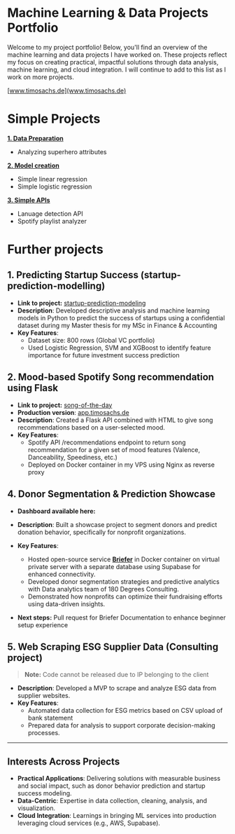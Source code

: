 
# Machine Learning & Data Projects Portfolio

Welcome to my project portfolio! Below, you'll find an overview of the machine learning and data projects I have worked on. These projects reflect my focus on creating practical, impactful solutions through data analysis, machine learning, and cloud integration. I will continue to add to this list as I work on more projects.

[www.timosachs.de](www.timosachs.de)



# Simple Projects

**[1. Data Preparation](/01_Data-Preparation/)**
- Analyzing superhero attributes

**[2. Model creation](/02_Simple-Models/)**
- Simple linear regression
- Simple logistic regression

**[3. Simple APIs](/03_Simple-APIs/)**
- Lanuage detection API
- Spotify playlist analyzer


# Further projects

## 1. Predicting Startup Success (startup-prediction-modelling)

- **Link to project:** [startup-prediction-modeling](https://github.com/sachstimo/startup-prediction-modeling.git)
- **Description**: Developed descriptive analysis and machine learning models in Python to predict the success of startups using a confidential dataset during my Master thesis for my MSc in Finance & Accounting
- **Key Features**:
  - Dataset size: 800 rows (Global VC portfolio)
  - Used Logistic Regression, SVM and XGBoost to identify feature importance for future investment success prediction


## 2. Mood-based Spotify Song recommendation using Flask 

- **Link to project:** [song-of-the-day](https://github.com/sachstimo/song-of-the-day.git)
- **Production version**: [app.timosachs.de](app.timosachs.de)
- **Description**: Created a Flask API combined with HTML to give song recommendations based on a user-selected mood.
- **Key Features**:
  - Spotify API /recommendations endpoint to return song recommendation for a given set of mood features (Valence, Danceability, Speediness, etc.)
  - Deployed on Docker container in my VPS using Nginx as reverse proxy


## 4. Donor Segmentation & Prediction Showcase
- **Dashboard available here:**
- **Description**: Built a showcase project to segment donors and predict donation behavior, specifically for nonprofit organizations.
- **Key Features**:
  - Hosted open-source service **[Briefer](https://github.com/briefercloud/briefer.git)** in Docker container on virtual private server with a separate database using Supabase for enhanced connectivity.
  - Developed donor segmentation strategies and predictive analytics with Data analytics team of 180 Degrees Consulting.
  - Demonstrated how nonprofits can optimize their fundraising efforts using data-driven insights.

- **Next steps:**  Pull request for Briefer Documentation to enhance beginner setup experience


## 5. Web Scraping ESG Supplier Data (Consulting project)

>**Note:** Code cannot be released due to IP belonging to the client
- **Description**: Developed a MVP to scrape and analyze ESG data from supplier websites.
- **Key Features**:
  - Automated data collection for ESG metrics based on CSV upload of bank statement
  - Prepared data for analysis to support corporate decision-making processes.


---


## **Interests Across Projects**
- **Practical Applications**: Delivering solutions with measurable business and social impact, such as donor behavior prediction and startup success modeling.
- **Data-Centric**: Expertise in data collection, cleaning, analysis, and visualization.
- **Cloud Integration**: Learnings in bringing ML services into production leveraging cloud services (e.g., AWS, Supabase).


